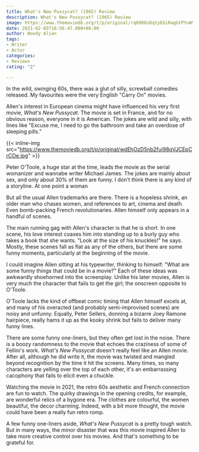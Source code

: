 ```yaml
---
title: What's New Pussycat? (1965) Review
description: What's New Pussycat? (1965) Review
image: https://www.themoviedb.org/t/p/original/rq8908sDqtyEGiRagGtPYuWSwFb.jpg
date: 2021-02-05T16:56:47.000+06:00
author: Woody Alien
tags:
- Writer
- Actor
categories:
- Reviews
rating: "2"

---
```

In the wild, swinging 60s, there was a glut of silly, screwball comedies released. My favourites were the very English "Carry On" movies.

Allen's interest in European cinema might have influenced his very first movie, _What's New Pussycat_. The movie is set in France, and for no obvious reason, everyone in it is American. The jokes are wild and silly, with lines like "Excuse me, I need to go the bathroom and take an overdose of sleeping pills."

{{< inline-img src="https://www.themoviedb.org/t/p/original/wdEhOzD5nb2fuj98qVJCEpCrCOe.jpg" >}}

Peter O'Toole, a huge star at the time, leads the movie as the serial womanizer and wannabe writer Michael James. The jokes are mainly about sex, and only about 30% of them are funny. I don't think there is any kind of a storyline. At one point a woman

But all the usual Allen trademarks are there. There is a hopeless shrink, an older man who chases women, and references to art, cinema and death. Even bomb-packing French revolutionaries. Allen himself only appears in a handful of scenes.

The main running gag with Allen's character is that he is short. In one scene, his love interest coaxes him into standing up to a burly guy who takes a book that she wants. "Look at the size of his knuckles!" he says. Mostly, these scenes fall as flat as any of the others, but there are some funny moments, particularly at the beginning of the movie.

I could imagine Allen sitting at his typewriter, thinking to himself: "What are some funny things that could be in a movie?" Each of these ideas was awkwardly shoehorned into the screenplay. Unlike his later movies, Allen is very much the character that fails to get the girl; the onscreen opposite to O'Toole.

O'Toole lacks the kind of offbeat comic timing that Allen himself excels at, and many of his overacted (and probably semi-improvised scenes) are noisy and unfunny. Equally, Peter Sellers, donning a bizarre Joey Ramone hairpiece, really hams it up as the kooky shrink but fails to deliver many funny lines.

There are some funny one-liners, but they often get lost in the noise. There is a boozy randomness to the movie that echoes the craziness of some of Fellini's work. _What's New Pussycat_ doesn't really feel like an Allen movie. After all, although he did write it, the movie was twisted and mangled beyond recognition by the time it hit the screens. Many times, so many characters are yelling over the top of each other, it's an embarrassing cacophony that fails to elicit even a chuckle.

Watching the movie in 2021, the retro 60s aesthetic and French connection are fun to watch. The quirky drawings in the opening credits, for example, are wonderful relics of a bygone era. The clothes are colourful, the women beautiful, the decor charming. Indeed, with a bit more thought, the movie could have been a really fun retro romp.

A few funny one-liners aside, _What's New Pussycat_ is a pretty tough watch. But in many ways, the minor disaster that was this movie inspired Allen to take more creative control over his movies. And that's something to be grateful for.